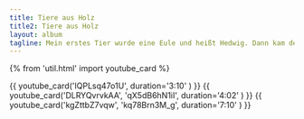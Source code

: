 ```yaml
---
title: Tiere aus Holz
title2: Tiere aus Holz
layout: album
tagline: Mein erstes Tier wurde eine Eule und heißt Hedwig. Dann kam der Fisch und die Katze.
---
```


{% from 'util.html' import youtube_card %}


{{ youtube_card('IQPLsq47o1U', duration='3:10' ) }}
{{ youtube_card('DLRYQvrvkAA', 'qX5dB6hN1iI', duration='4:02' ) }}
{{ youtube_card('kgZttbZ7vqw', 'kq78Brn3M_g', duration='7:10' ) }}
